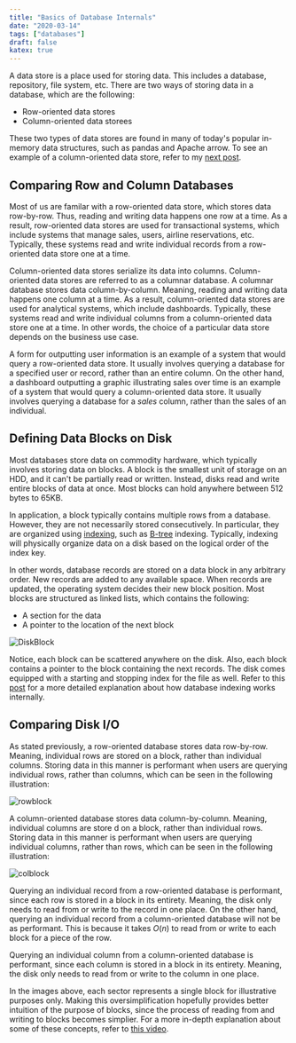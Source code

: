 ```yaml
---
title: "Basics of Database Internals"
date: "2020-03-14"
tags: ["databases"]
draft: false
katex: true
---
```


A data store is a place used for storing data. This includes a database, repository, file system, etc. There are two ways of storing data in a database, which are the following:
- Row-oriented data stores
- Column-oriented data storees

These two types of data stores are found in many of today's popular in-memory data structures, such as pandas and Apache arrow. To see an example of a column-oriented data store, refer to my [next post](/blog/parquet/).

## Comparing Row and Column Databases
Most of us are familar with a row-oriented data store, which stores data row-by-row. Thus, reading and writing data happens one row at a time. As a result, row-oriented data stores are used for transactional systems, which include systems that manage sales, users, airline reservations, etc. Typically, these systems read and write individual records from a row-oriented data store one at a time.

Column-oriented data stores serialize its data into columns. Column-oriented data stores are referred to as a columnar database. A columnar database stores data column-by-column. Meaning, reading and writing data happens one column at a time. As a result, column-oriented data stores are used for analytical systems, which include dashboards. Typically, these systems read and write individual columns from a column-oriented data store one at a time. In other words, the choice of a particular data store depends on the business use case.

A form for outputting user information is an example of a system that would query a row-oriented data store. It usually involves querying a database for a specified user or record, rather than an entire column. On the other hand, a dashboard outputting a graphic illustrating sales over time is an example of a system that would query a column-oriented data store. It usually involves querying a database for a *sales* column, rather than the sales of an individual.

## Defining Data Blocks on Disk
Most databases store data on commodity hardware, which typically involves storing data on blocks. A block is the smallest unit of storage on an HDD, and it can't be partially read or written. Instead, disks read and write entire blocks of data at once. Most blocks can hold anywhere between 512 bytes to 65KB.

In application, a block typically contains multiple rows from a database. However, they are not necessarily stored consecutively. In particular, they are organized using [indexing](https://www.freecodecamp.org/news/database-indexing-at-a-glance-bb50809d48bd/), such as [B-tree](https://en.wikipedia.org/wiki/B%2B_tree) indexing. Typically, indexing will physically organize data on a disk based on the logical order of the index key.

In other words, database records are stored on a data block in any arbitrary order. New records are added to any available space. When records are updated, the operating system decides their new block position. Most blocks are structured as linked lists, which contains the following:
- A section for the data
- A pointer to the location of the next block

![DiskBlock](/img/diskblock.svg)

Notice, each block can be scattered anywhere on the disk. Also, each block contains a pointer to the block containing the next records. The disk comes equipped with a starting and stopping index for the file as well. Refer to this [post](https://stackoverflow.com/a/1130/12777044) for a more detailed explanation about how database indexing works internally.

## Comparing Disk I/O
As stated previously, a row-oriented database stores data row-by-row. Meaning, individual rows are stored on a block, rather than individual columns. Storing data in this manner is performant when users are querying individual rows, rather than columns, which can be seen in the following illustration:

![rowblock](/img/rowblock.svg)

A column-oriented database stores data column-by-column. Meaning, individual columns are store
d on a block, rather than individual rows. Storing data in this manner is performant when users are querying individual columns, rather than rows, which can be seen in the following illustration:

![colblock](/img/colblock.svg)

Querying an individual record from a row-oriented database is performant, since each row is stored in a block in its entirety. Meaning, the disk only needs to read from or write to the record in one place. On the other hand, querying an individual record from a column-oriented database will not be as performant. This is because it takes $O(n)$ to read from or write to each block for a piece of the row.

Querying an individual column from a column-oriented database is performant, since each column is stored in a block in its entirety. Meaning, the disk only needs to read from or write to the column in one place.

In the images above, each sector represents a single block for illustrative purposes only. Making this oversimplification hopefully provides better intuition of the purpose of blocks, since the process of reading from and writing to blocks becomes simplier. For a more in-depth explanation about some of these concepts, refer to [this video](https://www.youtube.com/watch?v=uMkVi4SDLbM).
